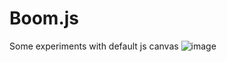 # Boom.js
Some experiments with default js canvas
![image](https://user-images.githubusercontent.com/48646892/194918490-69024502-982b-4b6c-9d4f-60fd2f479c73.png)
